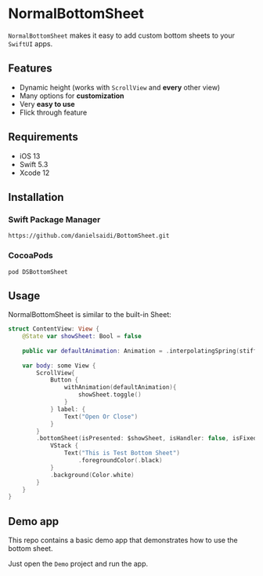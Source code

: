 # NormalBottomSheet
`NormalBottomSheet` makes it easy to add custom bottom sheets to your `SwiftUI` apps. 

## Features
- Dynamic height (works with `ScrollView` and **every** other view)
- Many options for **customization**
- Very **easy to use**
- Flick through feature

## Requirements 

- iOS 13
- Swift 5.3
- Xcode 12

## Installation

### Swift Package Manager

```
https://github.com/danielsaidi/BottomSheet.git
```

### CocoaPods

```
pod DSBottomSheet
```

## Usage
NormalBottomSheet is similar to the built-in Sheet:
```swift
struct ContentView: View {
    @State var showSheet: Bool = false
    
    public var defaultAnimation: Animation = .interpolatingSpring(stiffness: 300.0, damping: 30.0, initialVelocity: 10.0)
    
    var body: some View {
        ScrollView{
            Button {
                withAnimation(defaultAnimation){
                    showSheet.toggle()
                }
            } label: {
                Text("Open Or Close")
            }
        }
        .bottomSheet(isPresented: $showSheet, isHandler: false, isFixed: false) {
            VStack {
                Text("This is Test Bottom Sheet")
                    .foregroundColor(.black)
            }
            .background(Color.white)
        }
    }
}
```

## Demo app

This repo contains a basic demo app that demonstrates how to use the bottom sheet.

Just open the `Demo` project and run the app.

